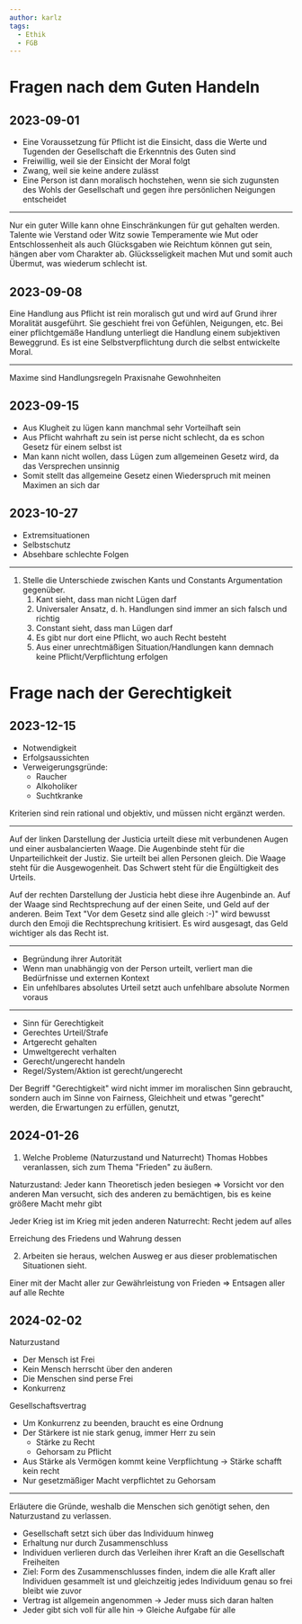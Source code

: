 ```yaml
---
author: karlz
tags:
  - Ethik
  - FGB
---
```


# Fragen nach dem Guten Handeln

## 2023-09-01

- Eine Voraussetzung für Pflicht ist die Einsicht, dass die Werte und Tugenden der Gesellschaft die Erkenntnis des Guten sind
- Freiwillig, weil sie der Einsicht der Moral folgt
- Zwang, weil sie keine andere zulässt
- Eine Person ist dann moralisch hochstehen, wenn sie sich zugunsten des Wohls der Gesellschaft und gegen ihre persönlichen Neigungen entscheidet

- - -

Nur ein guter Wille kann ohne Einschränkungen für gut gehalten werden.
Talente wie Verstand oder Witz sowie Temperamente wie Mut oder Entschlossenheit als auch Glücksgaben wie Reichtum können gut sein, hängen aber vom Charakter ab.
Glücksseligkeit machen Mut und somit auch Übermut, was wiederum schlecht ist.

## 2023-09-08

Eine Handlung aus Pflicht ist rein moralisch gut und wird  auf Grund ihrer Moralität ausgeführt. Sie geschieht frei von Gefühlen, Neigungen, etc.
Bei einer pflichtgemäße Handlung unterliegt die Handlung einem subjektiven Beweggrund. Es ist eine Selbstverpflichtung durch die selbst entwickelte Moral.

- - -

Maxime sind Handlungsregeln
Praxisnahe Gewohnheiten

## 2023-09-15

- Aus Klugheit zu lügen kann manchmal sehr Vorteilhaft sein
- Aus Pflicht wahrhaft zu sein ist perse nicht schlecht, da es schon Gesetz für einem selbst ist
- Man kann nicht wollen, dass Lügen zum allgemeinen Gesetz wird, da das Versprechen unsinnig
- Somit stellt das allgemeine Gesetz einen Wiederspruch mit meinen Maximen an sich dar

## 2023-10-27

- Extremsituationen
- Selbstschutz
- Absehbare schlechte Folgen

---

1. Stelle die Unterschiede zwischen Kants und Constants Argumentation gegenüber.
	1. Kant sieht, dass man nicht Lügen darf
	3. Universaler Ansatz, d. h. Handlungen sind immer an sich falsch und richtig
	4. Constant sieht, dass man Lügen darf
	6. Es gibt nur dort eine Pflicht, wo auch Recht besteht
	7. Aus einer unrechtmäßigen Situation/Handlungen kann demnach keine Pflicht/Verpflichtung erfolgen

# Frage nach der Gerechtigkeit

## 2023-12-15

- Notwendigkeit
- Erfolgsaussichten
- Verweigerungsgründe:
	- Raucher
	- Alkoholiker
	- Suchtkranke

Kriterien sind rein rational und objektiv, und müssen nicht ergänzt werden.

---

Auf der linken Darstellung der Justicia urteilt diese mit verbundenen Augen und einer ausbalancierten Waage. Die Augenbinde steht für die Unparteilichkeit der Justiz. Sie urteilt bei allen Personen gleich. Die Waage steht für die Ausgewogenheit. Das Schwert steht für die Engültigkeit des Urteils.

Auf der rechten Darstellung der Justicia hebt diese ihre Augenbinde an. Auf der Waage sind Rechtsprechung auf der einen Seite, und Geld auf der anderen. Beim Text "Vor dem Gesetz sind alle gleich :-)" wird bewusst durch den Emoji die Rechtsprechung kritisiert. Es wird ausgesagt, das Geld wichtiger als das Recht ist.

---

- Begründung ihrer Autorität
- Wenn man unabhängig von der Person urteilt, verliert man die Bedürfnisse und externen Kontext
- Ein unfehlbares absolutes Urteil setzt auch unfehlbare absolute Normen voraus

---

- Sinn für Gerechtigkeit
- Gerechtes Urteil/Strafe
- Artgerecht gehalten
- Umweltgerecht verhalten
- Gerecht/ungerecht handeln
- Regel/System/Aktion ist gerecht/ungerecht

Der Begriff "Gerechtigkeit" wird nicht immer im moralischen Sinn gebraucht, sondern auch im Sinne von Fairness, Gleichheit und etwas "gerecht" werden, die Erwartungen zu erfüllen, genutzt,

## 2024-01-26

1. Welche Probleme (Naturzustand und Naturrecht) Thomas Hobbes veranlassen, sich zum Thema "Frieden" zu äußern.

Naturzustand: Jeder kann Theoretisch jeden besiegen => Vorsicht vor den anderen
Man versucht, sich des anderen zu bemächtigen, bis es keine größere Macht mehr gibt

Jeder Krieg ist im Krieg mit jeden anderen
Naturrecht: Recht jedem auf alles

Erreichung des Friedens und Wahrung dessen

2. Arbeiten sie heraus, welchen Ausweg er aus dieser problematischen Situationen sieht.

Einer mit der Macht aller zur Gewährleistung von Frieden => Entsagen aller auf alle Rechte
## 2024-02-02

Naturzustand
- Der Mensch ist Frei
- Kein Mensch herrscht über den anderen
- Die Menschen sind perse Frei
- Konkurrenz

Gesellschaftsvertrag
- Um Konkurrenz zu beenden, braucht es eine Ordnung
- Der Stärkere ist nie stark genug, immer Herr zu sein
	- Stärke zu Recht
	- Gehorsam zu Pflicht
- Aus Stärke als Vermögen kommt keine Verpflichtung -> Stärke schafft kein recht
- Nur gesetzmäßiger Macht verpflichtet zu Gehorsam

---

Erläutere die Gründe, weshalb die Menschen sich genötigt sehen, den Naturzustand zu verlassen.

- Gesellschaft setzt sich über das Individuum hinweg
- Erhaltung nur durch Zusammenschluss
- Individuen verlieren durch das Verleihen ihrer Kraft an die Gesellschaft Freiheiten
- Ziel: Form des Zusammenschlusses finden, indem die alle Kraft aller Individuen gesammelt ist und gleichzeitig jedes Individuum genau so frei bleibt wie zuvor
- Vertrag ist allgemein angenommen → Jeder muss sich daran halten
- Jeder gibt sich voll für alle hin → Gleiche Aufgabe für alle
